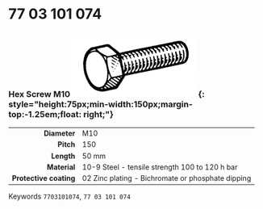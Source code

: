 # 77 03 101 074

### Hex Screw M10 ![](../assets/images/parts/hex_screws.png){: style="height:75px;min-width:150px;margin-top:-1.25em;float: right;"}

|   |   |
|---:|---|
**Diameter** | M10
**Pitch** |150
**Length** |50 mm
**Material** | 10-9 Steel - tensile strength 100 to 120 h bar
**Protective coating** | 02 Zinc plating - Bichromate or phosphate dipping

Keywords `7703101074`, `77 03 101 074`
